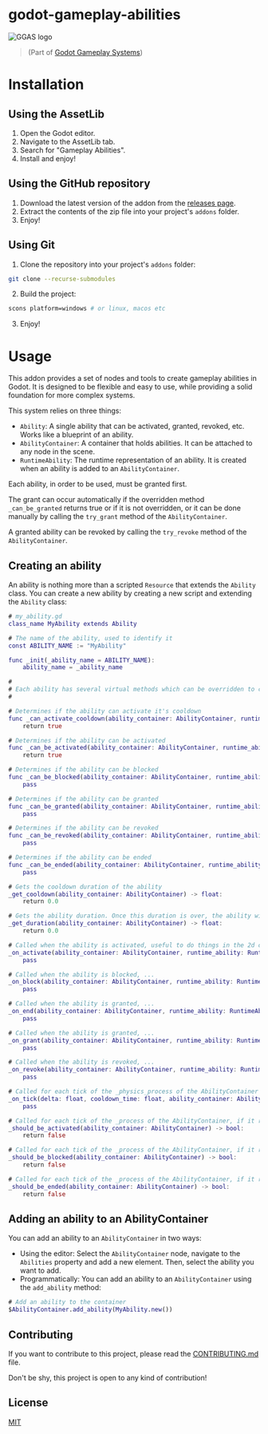 # godot-gameplay-abilities

![GGAS logo](godot/icon.svg)

> (Part of [Godot Gameplay Systems](https://github.com/OctoD/godot-gameplay-systems))

# Installation

## Using the AssetLib

1. Open the Godot editor.
2. Navigate to the AssetLib tab.
3. Search for "Gameplay Abilities".
4. Install and enjoy!


## Using the GitHub repository

1. Download the latest version of the addon from the [releases page](https://github.com/OctoD/godot-gameplay-abilities/releases).
2. Extract the contents of the zip file into your project's `addons` folder.
3. Enjoy!

## Using Git

1. Clone the repository into your project's `addons` folder:

```bash
git clone --recurse-submodules
```

2. Build the project:

```bash
scons platform=windows # or linux, macos etc
```
3. Enjoy!

# Usage

This addon provides a set of nodes and tools to create gameplay abilities in Godot. It is designed to be flexible and easy to use, while providing a solid foundation for more complex systems.

This system relies on three things:

- `Ability`: A single ability that can be activated, granted, revoked, etc. Works like a blueprint of an ability.
- `AbilityContainer`: A container that holds abilities. It can be attached to any node in the scene.
- `RuntimeAbility`: The runtime representation of an ability. It is created when an ability is added to an `AbilityContainer`.

Each ability, in order to be used, must be granted first. 

The grant can occur automatically if the overridden method `_can_be_granted` returns true or if it is not overridden, or it can be done manually by calling the `try_grant` method of the `AbilityContainer`.

A granted ability can be revoked by calling the `try_revoke` method of the `AbilityContainer`.

## Creating an ability

An ability is nothing more than a scripted `Resource` that extends the `Ability` class. You can create a new ability by creating a new script and extending the `Ability` class:

```gd
# my_ability.gd
class_name MyAbility extends Ability

# The name of the ability, used to identify it
const ABILITY_NAME := "MyAbility"

func _init(_ability_name = ABILITY_NAME):
    ability_name = _ability_name

#
# Each ability has several virtual methods which can be overridden to customize its behavior:
#

# Determines if the ability can activate it's cooldown
func _can_activate_cooldown(ability_container: AbilityContainer, runtime_ability: RuntimeAbility) -> bool:
    return true

# Determines if the ability can be activated
func _can_be_activated(ability_container: AbilityContainer, runtime_ability: RuntimeAbility) -> bool:
    return true

# Determines if the ability can be blocked
func _can_be_blocked(ability_container: AbilityContainer, runtime_ability: RuntimeAbility) -> bool:
    pass

# Determines if the ability can be granted
func _can_be_granted(ability_container: AbilityContainer, runtime_ability: RuntimeAbility) -> bool:
    pass

# Determines if the ability can be revoked
func _can_be_revoked(ability_container: AbilityContainer, runtime_ability: RuntimeAbility) -> bool:
    pass

# Determines if the ability can be ended
func _can_be_ended(ability_container: AbilityContainer, runtime_ability: RuntimeAbility) -> bool:
    pass

# Gets the cooldown duration of the ability
_get_cooldown(ability_container: AbilityContainer) -> float:
    return 0.0

# Gets the ability duration. Once this duration is over, the ability will try to end itself if possible (based on other methods).
_get_duration(ability_container: AbilityContainer) -> float:
    return 0.0

# Called when the ability is activated, useful to do things in the 2d or 3d world, launch other abilities, animations, etc.
_on_activate(ability_container: AbilityContainer, runtime_ability: RuntimeAbility) -> void:
    pass

# Called when the ability is blocked, ...
_on_block(ability_container: AbilityContainer, runtime_ability: RuntimeAbility) -> void:
    pass

# Called when the ability is granted, ...
_on_end(ability_container: AbilityContainer, runtime_ability: RuntimeAbility) -> void:
    pass

# Called when the ability is granted, ...
_on_grant(ability_container: AbilityContainer, runtime_ability: RuntimeAbility) -> void:
    pass

# Called when the ability is revoked, ...
_on_revoke(ability_container: AbilityContainer, runtime_ability: RuntimeAbility) -> void:
    pass

# Called for each tick of the _physics_process of the AbilityContainer
_on_tick(delta: float, cooldown_time: float, ability_container: AbilityContainer, runtime_ability: RuntimeAbility) -> void:
    pass

# Called for each tick of the _process of the AbilityContainer, if it returns true, the ability will be activated again
_should_be_activated(ability_container: AbilityContainer) -> bool:
    return false

# Called for each tick of the _process of the AbilityContainer, if it returns true, the ability will be blocked
_should_be_blocked(ability_container: AbilityContainer) -> bool:
    return false

# Called for each tick of the _process of the AbilityContainer, if it returns true, the ability will be granted
_should_be_ended(ability_container: AbilityContainer) -> bool:
    return false
```

## Adding an ability to an AbilityContainer

You can add an ability to an `AbilityContainer` in two ways:

- Using the editor: Select the `AbilityContainer` node, navigate to the `Abilities` property and add a new element. Then, select the ability you want to add.
- Programmatically: You can add an ability to an `AbilityContainer` using the `add_ability` method:

```gd
# Add an ability to the container
$AbilityContainer.add_ability(MyAbility.new())
```

## Contributing

If you want to contribute to this project, please read the [CONTRIBUTING.md](CONTRIBUTING.md) file.

Don't be shy, this project is open to any kind of contribution!

## License

[MIT](LICENSE)